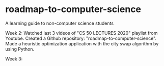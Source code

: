 # roadmap-to-computer-science
A learning guide to non-computer science students 


Week 2: 
Watched last 3 videos of "CS 50 LECTURES 2020" playlist from Youtube.
Created a Github repository: "roadmap-to-computer-science".
Made a heuristic optimization application with the city swap algorithm by using Python.

Week 3:

